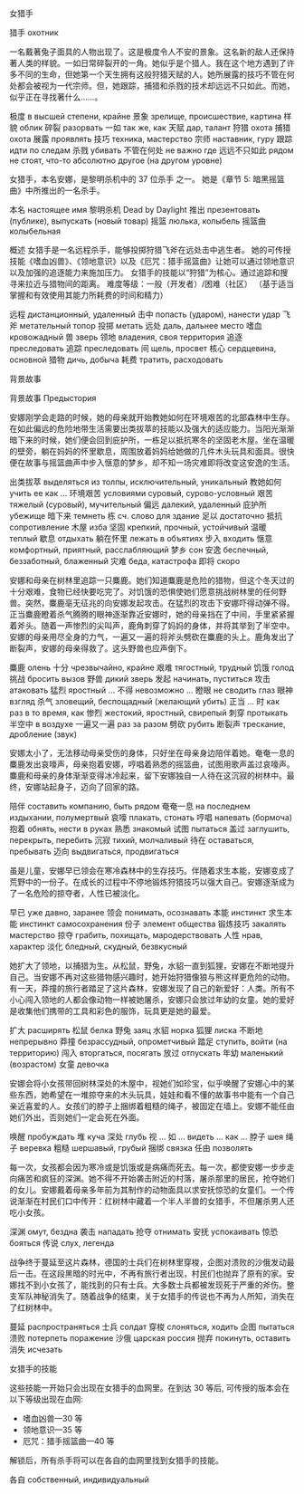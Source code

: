 <!-- https://deadbydaylight.fandom.com/zh/wiki/%E5%A5%B3%E7%8C%8E%E6%89%8B?variant=zh-hans -->

女猎手

猎手 охотник

<!-- Охотница -->

一名戴著兔子面具的人物出现了。这是极度令人不安的景象。这名新的敌人还保持著人类的样貌。一如日常碎裂开的一角。她似乎是个猎人。我在这个地方遇到了许多不同的生命，但她第一个天生拥有这般狩猎天赋的人。她所展露的技巧不管在何处都会被视为一代宗师。但，她跟踪，捕猎和杀戮的技术却远远不只如此。而她，似乎正在寻找著什么……。

极度 в высшей степени, крайне
景象 зрелище, происшествие, картина
样貌 облик
碎裂 разорвать
一如 так же, как
天赋 дар, талант
狩猎 охота
捕猎 охота
展露 проявлять
技巧 техника, мастерство
宗师 наставник, гуру
跟踪 идти по следам
杀戮 убивать
不管在何处 не важно где
远远不只如此 рядом не стоят, что-то абсолютно другое (на другом уровне)

<!--
Обнаружилось существо, которое носит маску кролика. Зрелище, которое крайне насторожило людей. Это новый враг все еще сохраняет человеческий облик. Словно осколок повседневной жизни (?). Она похожа на охотника. Я повстречал много людей в этом месте, но она человек, который обладает природным даром охоты. Техника, которую она проявляет, не имеет значения где, показывает ее как мастера своего дела. А ее навыки выслеживания, охоты и убийства вовсе не такие простые. И кажется, что она что-то ищет...
-->

女猎手，本名安娜，是黎明杀机中的 37 位杀手 之一。
她是《章节 5: 暗黑摇篮曲》中所推出的一名杀手。

本名 настоящее имя
黎明杀机 Dead by Daylight
推出 презентовать (публике), выпускать (новый товар)
摇篮 люлька, колыбель
摇篮曲 колыбельная

<!--
Охотница, настоящее имя Анна, одна из 40 убийц в DBD.
Ее презентовали в DLC "Глава 5: мрачная колыбельная".
-->

概述
女猎手是一名远程杀手，能够投掷狩猎飞斧在远处击中逃生者。
她的可传授技能《嗜血凶兽》、《领地意识》以及《厄咒：猎手摇篮曲》让她可以通过领地意识以及加强的追逐能力来施加压力。
女猎手的技能以“狩猎”为核心。通过追踪和搜寻来拉近与猎物间的距离。
难度等级：一般（开发者）/困难（社区）
（基于适当掌握和有效使用其能力所耗费的时间和精力）

远程 дистанционный, удаленный
击中 попасть (ударом), нанести удар
飞斧 метательный топор
投掷 метать
远处 даль, дальнее место
嗜血 кровожадный
兽 зверь
领地 владения, своя территория
追逐 преследовать
追踪 преследовать
间 щель, просвет
核心 сердцевина, основной
猎物 дичь, добыча
耗费 тратить, расходовать

<!--
Краткий обзор
Охотница является дистанционным убийцей, достаточно бросить охоничий метательный топор вдаль, чтобы нанести удар по выжившему.
Ее передаваемые навыки "Кровожадный зверь", "Территориальный императив" и "Порча: колыбельная охотницы" позволяют ей оказывать давление с помощью навыков, усиливающих погоню, как "Территориальный иператив". Навыки Охотницы, что являются "охотничьми", выступают основными. Преследуя и разыскивая выживших, можно сближать с ними расстояние.
Уровень сложности: обычный (разработчики), сложный (сообщество)
(Основываясь на потраченном времени и энергии для оптимального освоения и результативного использования ее навыков).
-->

背景故事

背景故事 Предыстория

<!-- Предыстория -->

安娜刚学会走路的时候，她的母亲就开始教她如何在环境艰苦的北部森林中生存。在如此偏远的危险地带生活需要出类拔萃的技能以及强大的适应能力。当阳光渐渐暗下来的时候，她们便会回到庇护所，一栋足以抵抗寒冬的坚固老木屋。坐在温暖的壁旁，躺在妈妈的怀里歇息，周围放着妈妈给她做的几件木头玩具和面具。很快便在故事与摇篮曲声中步入惬意的梦乡，却不知一场灾难即将改变这安逸的生活。

出类拔萃 выделяться из толпы, исключительный, уникальный
教她如何 учить ее как ...
环境艰苦 условиями суровый, сурово-условный
艰苦 тяжелый (суровый), мучительный
偏远 далекий, удаленный
庇护所 убежище
暗下来 темнеть
栋 сч. слово для здание
足以 достаточно
抵抗 сопротивление
木屋 изба
坚固 крепкий, прочный, устойчивый
温暖 теплый
歇息 отдыхать
躺在怀里 лежать в объятиях
步入 входить
惬意 комфортный, приятный, расслабляющий
梦乡 сон
安逸 беспечный, беззаботный, блаженный
灾难 беда, катастрофа
即将 скоро

<!--
Когда Аня только научилась ходить, ее мама сразу начала учить ее как выживать в суровом северном лесу. В таком далеком и опасном месте жизнь требует исключительных навыков и сильных и полезных способностей. Когда солнечные лучи постепенно угасали, они возвращались в убежище, в приспособленную для суровой зимы, крепкую старую избу. Сидела у теплой стены, отдыхала, лежа в объятиях своей мамы, а вокруг лежали деревянные игрушки и маски, которые мама сделала для нее. Очень быстро под звук рассказов и колыбельных она впала в комфортный сон, еще не осознавая, что скорая беда изменит эту беззаботную жизнь.
-->

安娜和母亲在树林里追踪一只麋鹿。她们知道麋鹿是危险的猎物，但这个冬天过的十分艰难，食物已经快要吃完了。对饥饿的恐惧使她们愿意挑战树林里的任何野兽。突然，麋鹿亳无征兆的向安娜发起攻击。在猛烈的攻击下安娜吓得动弹不得。正当麋鹿瞪着杀气腾腾的眼神逐渐靠近安娜时，她的母亲挡在了中间，手里紧紧握着斧头。随着一声惨烈的尖叫声，鹿角刺穿了妈妈的身体，并将其举到了半空中。安娜的母亲用尽全身的力气，一遍又一遍的将斧头劈砍在麋鹿的头上。鹿角发出了断裂声，安娜的母亲得救了。这头野兽也应声倒下。

麋鹿 олень
十分 чрезвычайно, крайне
艰难 тягостный, трудный
饥饿 голод
挑战 бросить вызов
野兽 дикий зверь
发起 начинать, пуститься
攻击 атаковать
猛烈 яростный
... 不得 невозможно ...
瞪眼 не сводить глаз
眼神 взгляд
杀气 зловещий, беспощадный (желающий убить)
正当 ... 时 как раз в то время, как
惨烈 жестокий, яростный, свирепый
刺穿 протыкать
半空中 в воздухе
一遍又一遍 раз за разом
劈砍 рубить
断裂声 трескание, дробление (звук)

<!--
Аня с матерью выслеживали в лесу оленя. Они знали, что олень это опасная добыча, но эта зима давалась им крайне тяжело, еда скоро совсем бы закончилась. Но страх перед голодом заставил их сделать вызов любому дикому зверю этого леса. Внезапно, олень пустился в атаку на Аню. Под яростной атакой Аня испугалась так, что не смогла пошевелиться. Как раз в то время, когда олень не сводя своего ледяного взгляда с Ани постепенно приближался к ней, ее мама преградила путь, встав между ними, крепко держа в руке оголовье топора. Следом за тем, как прозвучал жестокий вопль, оленьи рога проткнули тело матери и подняли ее в воздух. Мама Ани раз за разом наносила рубящие удары оголовьем топора по голове оленя. Олень издал звук треска, а мама Ани выжила. Дикий зверь в тот же миг свалился на землю.
-->

安娜太小了，无法移动母亲受伤的身体，只好坐在母亲身边陪伴着她。奄奄一息的麋鹿发出哀嚎声，母亲抱着安娜，哼唱着熟悉的摇篮曲，试图用歌声盖过哀嚎声。麋鹿和母亲的身体渐渐变得冰冷起来，留下安娜独自一人待在这沉寂的树林中。最终，安娜站起身子，迈向了回家的路。

陪伴 составить компанию, быть рядом
奄奄一息 на последнем издыхании, полумертвый
哀嚎 плакать, стонать
哼唱 напевать (бормоча)
抱着 обнять, нести в руках
熟悉 знакомый
试图 пытаться
盖过 заглушить, перекрыть, перебить
沉寂 тихий, молчаливый
待在 оставаться, пребывать
迈向 выдвигаться, продвигаться

<!--
Аня слишком маленькая и не может перенести тело раненной мамы, она лишь села сбоку от нее и следила за ней. Лось, будучи на последнем издыхании, издал тяжелый стон, мама держала Аню в руках, напевая ей знакомую колыбельную, пытаясь заглушить стоны звуком песни. Тела оленя и мамы постепенно понемногу охладевали, оставив Аню одну в этом тихом лесу. В конце концов, Аня встала, и отправилась по дороге домой.
-->

虽是儿童，安娜早已领会在寒冷森林中的生存技巧。伴随着求生本能，安娜变成了荒野中的一份子。在成长的过程中不停地锻炼狩猎技巧以强大自己。安娜逐渐成为了一名危险的掠夺者，人性已被淡化。

早已 уже давно, заранее
领会 понимать, осознавать
本能 инстинкт
求生本能 инстинкт самосохранения
份子 элемент общества
锻炼技巧 закалять мастерство
掠夺 грабить, похищать, мародерствовать
人性 нрав, характер
淡化 бледный, скудный, безвкусный

<!--
Хотя она и была ребенком, Аня уже давно понимала искусство выживания в холодном лесу. Вместе с инстинктом самосохранения, Анна стала отшельным элементом общества. Во время взросления Анна трненировалась, оттачивала мастерство охоты, чтобы стать сильнее. Анна постепенно становилась опасным мародером, а ее нрав стал блеклым.
-->

她扩大了领地，以捕猎为生。从松鼠，野兔，水貂一直到狐狸，安娜在不断地提升自己。当安娜不再对这些猎物感兴趣时，她开始狩猎像狼与熊这样更危险的动物。有一天，莽撞的旅行者踏足了这片森林，安娜发现了自己的新爱好：人类。所有不小心闯入领地的人都会像动物一样被她屠杀，安娜只会放过年幼的女童。她的爱好是收集他们携带的工具和彩色的服饰，玩具更是她的最爱。

扩大 расширять
松鼠 белка
野兔 заяц
水貂 норка
狐狸 лиска
不断地 непрерывно
莽撞 безрассудный, опрометчивый
踏足 ступить, войти (на территорию)
闯入 вторгаться, посягать
放过 отпускать
年幼 маленький (возрастом)
女童 девочка

<!--
Она расширила владения, питалась тем, на что охотилась - от белок, зайцев, норок до лис. Анна все время развивалась. Когда ей надоели эта добыча, она стала охотиться на более опасных опасных животных, по типу волка и медведя. Однажды путешественник опрометчиво ступил в этот лес, и анна обнаружила для себя новое хобби: люди. Все неосторожные люди, которые вторгнулись в ее владения, как и животные, были зарезаны ей. Анна только отпускала маленьких девочек. Ее хобби - коллекционирование инструментов и разноцветных аксессуаров, которые они приносили с собой, а игрушки были для нее самыми любимыми.
-->

安娜会将小女孩带回树林深处的木屋中，视她们如珍宝，似乎唤醒了安娜心中的某些东西，她希望在一堆掠夺来的木头玩具，娃娃和看不懂的故事书中能有一个自己亲近喜爱的人。女孩们的脖子上捆绑着粗糙的绳子，被固定在墙上。安娜不能任由她们外出，否则她们一定会死在外面。

唤醒 пробуждать
堆 куча
深处 глубь
视 ... 如 ... видеть ... как ...
脖子 шея
绳子 веревка
粗糙 шершавый, грубый
捆绑 связка
任由 позволять

<!--
Анна приводила маленьких девочек в глубь леса, в свою избу. Она считала их драгоценностью, будто они пробуждали в сердце Анны какие-то вещи. Она надеялась, что в куче отобранных деревянных игрушек, кукол и книжек с рассказами, которые она не могла читать, окажется человек, которого она полюбит. У девочек на шее она связывала грубую веревку, и закрепляла их на стене. Анна не могла позволить им выйти наружу, иначе они бы точно там умерли.
-->

每一次，女孩都会因为寒冷或是饥饿或是病痛而死去。每一次，都使安娜一步步走向痛苦和疯狂的深渊。她不得不开始袭击附近的村落，屠杀那里的居民，抢夺她们的女儿。安娜戴着母亲多年前为其制作的动物面具以求安抚惊恐的女童们。一个传说渐渐在村民们口中传开：红树林中藏着一个半人半兽的女猎手，不但屠杀男人还吃小女孩。

深渊 омут, бездна
袭击 нападать
抢夺 отнимать
安抚 успокаивать
惊恐 бояться
传说 слух, легенда

<!--
Каждый раз девочки заболевали и умирали из-за голода или холода. Каждый раз это постепенно заставляло Анну горевать и терять рассудок. Она не могла не начать нападать на ближайшие деревни, массово убивать жителей и отнимать силой их дочерей. Анна носила ранее сделанную ее мамой маску животного для того, чтобы успокаивать напуганных девочек. Постепенно по устам жителей стала передаваться легенда: в красном лесу скрывается охотница - наполовину человек, наполовину зверь, которая не только убивает мальчиков, но и ест девочек.
-->

战争终于蔓延至这片森林，德国的士兵们在树林里穿梭，企图对溃败的沙俄发动最后一击。在这段黑暗的时光中，不再有旅行者出现，村民们也抛弃了原有的家。安娜找不到小女孩了，能找到的只有士兵。大多数士兵都被发现死于严重的斧伤。整支军队神秘消失了。随着战争的结束，关于女猎手的传说也不再为人所知，消失在了红树林中。

蔓延 распространяться
士兵 солдат
穿梭 слоняться, ходить
企图 пытаться
溃败 потерпеть поражение
沙俄 царская россия
抛弃 покинуть, оставить
消失 исчезать

<!--
В итоге война распространилась и до этого леса, немецкие солдаты слонялись в этом лесу, пытаясь нанести решающий удар поверженной царской России. В этот мрачный период больше не было туристов, а жители деревни также покинули свои дома. Анна не могла найти маленьких девочек, могла находить только разве что солдат. Большинство солдат обнаруживалось мертвыми из-за тяжелых ран от топора. Каждое войско таинственным образом исчезало. Вслед за окончанием войны люди уже не знали легенду об отохнице, легенда растворилась в глубине красного леса.
-->

女猎手的技能

<!-- Навыки охотницы -->

这些技能一开始只会出现在女猎手的血网里。在到达 30 等后, 可传授的版本会在以下等级出现在血网:

- 嗜血凶兽—30 等
- 领地意识—35 等
- 厄咒：猎手摇篮曲—40 等

解锁后，所有杀手将可以在各自的血网里找到女猎手的技能。

各自 собственный, индивидуальный

<!--
Данные навыки с самого начала можно обнаружить только в кровавой паутине Охотницы. После достижения 30 уровня, в кровавой ветке можно обнаружить передаваемые версии (этих навыков) на следующих уровнях:
- Кровожадный зверь - 30 уровень
- Территориальный императив - 35 уровень
- Порча: колыбельная Охотницы - 40 уровень
После разблокировки все убийцы смогут в найти навыки Охотницы в собственной кровавой паутине.
-->
